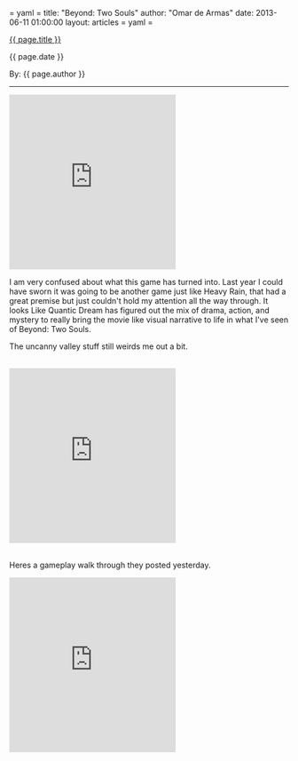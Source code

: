 = yaml =
title: "Beyond: Two Souls"
author: "Omar de Armas"
date: 2013-06-11 01:00:00
layout: articles
= yaml =

<a href="{{ page.url }}" class='postTitleLink'><p class='postTitle'>{{ page.title }}</p></a>
<p class='postPublished'>{{ page.date }}</p>
<p class='postAuthor'>By: {{ page.author }}</p>
<hr>
<div class="vid_container">
  <iframe frameborder="0" height="315" src="http://www.youtube.com/embed/4NEup8y0g-Q"></iframe>
</div>
<p>I am very confused about what this game has turned into. Last year I could have sworn it was going to be another game just like Heavy Rain, that had a great premise but just couldn't hold my attention all the way through. It looks Like Quantic Dream has figured out the mix of drama, action, and mystery to really bring the movie like visual narrative to life in what I've seen of Beyond: Two Souls.</p>
<p>The uncanny valley stuff still weirds me out a bit.</p>
<br>
<div class="vid_container">
  <iframe frameborder="0" height="315" src="http://www.youtube.com/embed/mOWN7d0125o"></iframe>
</div>
<br>
<p>Heres a gameplay walk through they posted yesterday.</p>
<div class="vid_container">
  <iframe frameborder="0" height="315" src="http://www.youtube.com/embed/CglHUxiiG2I"></iframe>
</div>